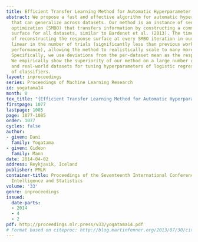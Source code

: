 ```yaml
---
title: Efficient Transfer Learning Method for Automatic Hyperparameter Tuning
abstract: We propose a fast and effective algorithm for automatic hyperparameter tuning
  that can generalize across datasets. Our method is an instance of sequential model-based
  optimization (SMBO) that transfers information by constructing a common response
  surface for all datasets, similar to Bardenet et al. (2013). The time complexity
  of reconstructing the response surface at every SMBO iteration in our method is
  linear in the number of trials (significantly less than previous work with comparable
  performance), allowing the method to realistically scale to many more datasets.
  Specifically, we use deviations from the per-dataset mean as the response values.
  We empirically show the superiority of our method on a large number of synthetic
  and real-world datasets for tuning hyperparameters of logistic regression and ensembles
  of classifiers.
layout: inproceedings
series: Proceedings of Machine Learning Research
id: yogatama14
month: 0
tex_title: "{Efficient Transfer Learning Method for Automatic Hyperparameter Tuning}"
firstpage: 1077
lastpage: 1085
page: 1077-1085
order: 1077
cycles: false
author:
- given: Dani
  family: Yogatama
- given: Gideon
  family: Mann
date: 2014-04-02
address: Reykjavik, Iceland
publisher: PMLR
container-title: Proceedings of the Seventeenth International Conference on Artificial
  Intelligence and Statistics
volume: '33'
genre: inproceedings
issued:
  date-parts:
  - 2014
  - 4
  - 2
pdf: http://proceedings.mlr.press/v33/yogatama14.pdf
# Format based on citeproc: http://blog.martinfenner.org/2013/07/30/citeproc-yaml-for-bibliographies/
---
```


